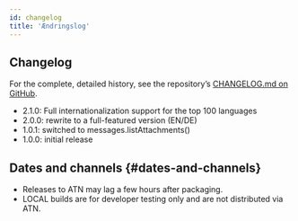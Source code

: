 ```yaml
---
id: changelog
title: 'Ændringslog'
---
```


## Changelog

For the complete, detailed history, see the repository’s
[CHANGELOG.md on GitHub](https://github.com/bitranox/Thunderbird-Reply-with-Attachments/blob/master/CHANGELOG.md).

- 2.1.0: Full internationalization support for the top 100 languages
- 2.0.0: rewrite to a full-featured version (EN/DE)
- 1.0.1: switched to messages.listAttachments()
- 1.0.0: initial release

## Dates and channels {#dates-and-channels}

- Releases to ATN may lag a few hours after packaging.
- LOCAL builds are for developer testing only and are not distributed via ATN.
